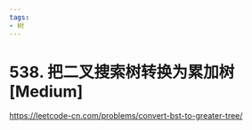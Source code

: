 ```yaml
---
tags:
- 树
---
```


# 538. 把二叉搜索树转换为累加树 [Medium]

<https://leetcode-cn.com/problems/convert-bst-to-greater-tree/>
